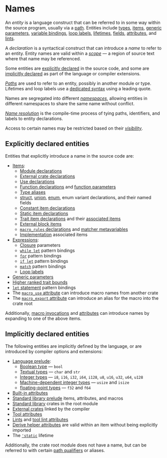 # Names

An *entity* is a language construct that can be referred to in some way within
the source program, usually via a [path]. Entities include [types], [items],
[generic parameters], [variable bindings], [loop labels], [lifetimes],
[fields], [attributes], and [lints].

A *declaration* is a syntactical construct that can introduce a *name* to
refer to an entity. Entity names are valid within a [*scope*] — a region of
source text where that name may be referenced.

Some entities are [explicitly declared](#explicitly-declared-entities) in the
source code, and some are [implicitly declared](#implicitly-declared-entities)
as part of the language or compiler extensions.

[*Paths*] are used to refer to an entity, possibly in another module or type. Lifetimes
and loop labels use a [dedicated syntax][lifetimes-and-loop-labels] using a
leading quote.

Names are segregated into different [*namespaces*], allowing entities in
different namespaces to share the same name without conflict.

[*Name resolution*] is the compile-time process of tying paths, identifiers,
and labels to entity declarations.

Access to certain names may be restricted based on their [*visibility*].

## Explicitly declared entities

Entities that explicitly introduce a name in the source code are:

* [Items]:
    * [Module declarations]
    * [External crate declarations]
    * [Use declarations]
    * [Function declarations] and [function parameters]
    * [Type aliases]
    * [struct], [union], [enum], enum variant declarations, and their named
      fields
    * [Constant item declarations]
    * [Static item declarations]
    * [Trait item declarations] and their [associated items]
    * [External block items]
    * [`macro_rules` declarations] and [matcher metavariables]
    * [Implementation] associated items
* [Expressions]:
    * [Closure] parameters
    * [`while let`] pattern bindings
    * [`for`] pattern bindings
    * [`if let`] pattern bindings
    * [`match`] pattern bindings
    * [Loop labels]
* [Generic parameters]
* [Higher ranked trait bounds]
* [`let` statement] pattern bindings
* The [`macro_use` attribute] can introduce macro names from another crate
* The [`macro_export` attribute] can introduce an alias for the macro into the crate root

Additionally, [macro invocations] and [attributes] can introduce names by
expanding to one of the above items.

## Implicitly declared entities

The following entities are implicitly defined by the language, or are
introduced by compiler options and extensions:

* [Language prelude]:
    * [Boolean type] — `bool`
    * [Textual types] — `char` and `str`
    * [Integer types] — `i8`, `i16`, `i32`, `i64`, `i128`, `u8`, `u16`, `u32`, `u64`, `u128`
    * [Machine-dependent integer types] — `usize` and `isize`
    * [floating-point types] — `f32` and `f64`
* [Built-in attributes]
* [Standard library prelude] items, attributes, and macros
* [Standard library][extern-prelude] crates in the root module
* [External crates][extern-prelude] linked by the compiler
* [Tool attributes]
* [Lints] and [tool lint attributes]
* [Derive helper attributes] are valid within an item without being explicitly imported
* The [`'static`] lifetime

Additionally, the crate root module does not have a name, but can be referred
to with certain [path qualifiers] or aliases.


[*Name resolution*]: names/name-resolution.md
[*namespaces*]: names/namespaces.md
[*paths*]: paths.md
[*scope*]: names/scopes.md
[*visibility*]: visibility-and-privacy.md
[`'static`]: keywords.md#weak-keywords
[`for`]: expressions/loop-expr.md#iterator-loops
[`if let`]: expressions/if-expr.md#if-let-expressions
[`let` statement]: statements.md#let-statements
[`macro_export` attribute]: macros-by-example.md#path-based-scope
[`macro_rules` declarations]: macros-by-example.md
[`macro_use` attribute]: macros-by-example.md#the-macro_use-attribute
[`match`]: expressions/match-expr.md
[`while let`]: expressions/loop-expr.md#predicate-pattern-loops
[associated items]: items/associated-items.md
[attributes]: attributes.md
[Boolean type]: types/boolean.md
[Built-in attributes]: attributes.md#built-in-attributes-index
[Closure]: expressions/closure-expr.md
[Constant item declarations]: items/constant-items.md
[Derive helper attributes]: procedural-macros.md#derive-macro-helper-attributes
[enum]: items/enumerations.md
[Expressions]: expressions.md
[extern-prelude]: names/preludes.md#extern-prelude
[External block items]: items/external-blocks.md
[External crate declarations]: items/extern-crates.md
[fields]: expressions/field-expr.md
[floating-point types]: types/numeric.md#floating-point-types
[Function declarations]: items/functions.md
[function parameters]: items/functions.md#function-parameters
[Generic parameters]: items/generics.md
[Higher ranked trait bounds]: trait-bounds.md#higher-ranked-trait-bounds
[Implementation]: items/implementations.md
[Integer types]: types/numeric.md#integer-types
[Items]: items.md
[Language prelude]: names/preludes.md#language-prelude
[lifetimes-and-loop-labels]: tokens.md#lifetimes-and-loop-labels
[lifetimes]: tokens.md#lifetimes-and-loop-labels
[Lints]: attributes/diagnostics.md#lint-check-attributes
[Loop labels]: expressions/loop-expr.md#loop-labels
[Machine-dependent integer types]: types/numeric.md#machine-dependent-integer-types
[macro invocations]: macros.md#macro-invocation
[matcher metavariables]: macros-by-example.md#metavariables
[Module declarations]: items/modules.md
[path]: paths.md
[path qualifiers]: paths.md#path-qualifiers
[Standard library prelude]: names/preludes.md#standard-library-prelude
[Static item declarations]: items/static-items.md
[struct]: items/structs.md
[Textual types]: types/textual.md
[Tool attributes]: attributes.md#tool-attributes
[tool lint attributes]: attributes/diagnostics.md#tool-lint-attributes
[Trait item declarations]: items/traits.md
[Type aliases]: items/type-aliases.md
[types]: types.md
[union]: items/unions.md
[Use declarations]: items/use-declarations.md
[variable bindings]: patterns.md
